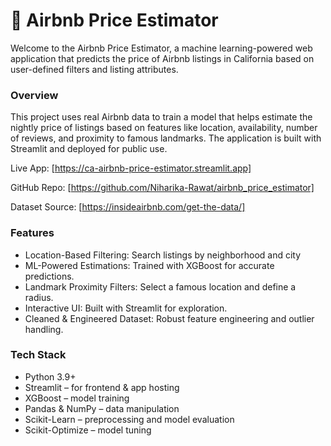 # **🏡 Airbnb Price Estimator**

Welcome to the Airbnb Price Estimator, a machine learning-powered web application that predicts the price of Airbnb listings in California based on user-defined filters and listing attributes.

### Overview

This project uses real Airbnb data to train a model that helps estimate the nightly price of listings based on features like location, availability, number of reviews, and proximity to famous landmarks. The application is built with Streamlit and deployed for public use.

Live App: [https://ca-airbnb-price-estimator.streamlit.app]

GitHub Repo: [https://github.com/Niharika-Rawat/airbnb_price_estimator]

Dataset Source: [https://insideairbnb.com/get-the-data/]

### Features

* Location-Based Filtering: Search listings by neighborhood and city
* ML-Powered Estimations: Trained with XGBoost for accurate predictions.
* Landmark Proximity Filters: Select a famous location and define a radius.
* Interactive UI: Built with Streamlit for exploration.
* Cleaned & Engineered Dataset: Robust feature engineering and outlier handling.

### Tech Stack

* Python 3.9+
* Streamlit – for frontend & app hosting
* XGBoost – model training
* Pandas & NumPy – data manipulation
* Scikit-Learn – preprocessing and model evaluation
* Scikit-Optimize – model tuning
